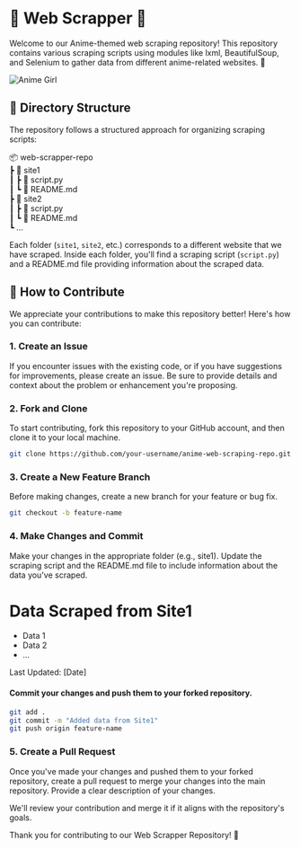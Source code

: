 # 🌟 Web Scrapper 🌟

Welcome to our Anime-themed web scraping repository! This repository contains various scraping scripts using modules like lxml, BeautifulSoup, and Selenium to gather data from different anime-related websites. 🎉

![Anime Girl](https://example.com/anime-girl-image.png)

## 📁 Directory Structure

The repository follows a structured approach for organizing scraping scripts:

📦 web-scrapper-repo </br>
┣ 📂 site1 </br>
┃ ┣ 📜 script.py </br>
┃ ┗ 📜 README.md </br>
┣ 📂 site2 </br>
┃ ┣ 📜 script.py </br>
┃ ┗ 📜 README.md </br>
┗ ...


Each folder (`site1`, `site2`, etc.) corresponds to a different website that we have scraped. Inside each folder, you'll find a scraping script (`script.py`) and a README.md file providing information about the scraped data.

## 🚀 How to Contribute

We appreciate your contributions to make this repository better! Here's how you can contribute:

### 1. Create an Issue

If you encounter issues with the existing code, or if you have suggestions for improvements, please create an issue. Be sure to provide details and context about the problem or enhancement you're proposing.

### 2. Fork and Clone

To start contributing, fork this repository to your GitHub account, and then clone it to your local machine.

```bash
git clone https://github.com/your-username/anime-web-scraping-repo.git
```

### 3. Create a New Feature Branch
Before making changes, create a new branch for your feature or bug fix.

```bash
git checkout -b feature-name
```

### 4. Make Changes and Commit
Make your changes in the appropriate folder (e.g., site1). Update the scraping script and the README.md file to include information about the data you've scraped.

# Data Scraped from Site1

- Data 1
- Data 2
- ...

Last Updated: [Date]

#### Commit your changes and push them to your forked repository.
```bash
git add .
git commit -m "Added data from Site1"
git push origin feature-name
```
### 5. Create a Pull Request
Once you've made your changes and pushed them to your forked repository, create a pull request to merge your changes into the main repository. Provide a clear description of your changes.

We'll review your contribution and merge it if it aligns with the repository's goals.

Thank you for contributing to our Web Scrapper Repository! 🙌
